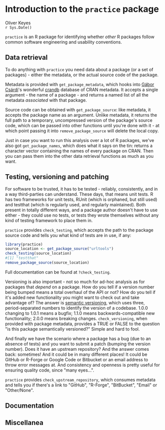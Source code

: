 # Introduction to the `practice` package
Oliver Keyes  
`r Sys.Date()`  

`practice` is an R package for identifying whether *other* R packages follow common software engineering and usability conventions.


## Data retrieval

To do anything with `practice` you need data about a package (or a set of packages) - either the metadata, or the actual source code of the package.

Metadata is provided with `get_package_metadata`, which hooks into [Gábor Csárdi](https://github.com/gaborcsardi)'s wonderful [crandb](https://github.com/metacran/crandb) database of CRAN metadata. It accepts a single argument - the name of a package - and returns a named list of all the metadata *associated* with that package.

Source code can be obtained with `get_package_source`: like metadata, it accepts the package name as an argument. Unlike metadata, it returns the full path to a temporary, uncompressed version of the package's source code, which can be passed into other functions until you're done with it - at which point passing it into `remove_package_source` will delete the local copy.

Just in case you want to run this analysis over a lot of R packages, we've also got `get_package_names`, which does what it says on the tin: returns a character vector containing the names of every package on CRAN. Then you can pass them into the other data retrieval functions as much as you want.

## Testing, versioning and patching
For software to be trusted, it has to be tested - reliably, consistently, and in a way third-parties can understand. These days, that means unit tests. R has two frameworks for unit tests, RUnit (which is orphaned, but still used) and testthat (which is regularly used, and regularly maintained). Both present in totally different ways, and a package author doesn't have to use either - they could use no tests, or tests they wrote themselves without any kind of testing framework to place them in.

`practice` provides `check_testing`, which accepts the path to the package source code and tells you what kind of tests are in use, if any:


```r
library(practice)
source_location <- get_package_source("urltools")
check_testing(source_location)
#[1] "testthat"
remove_package_source(source_location)
```

Full documentation can be found at `?check_testing`.

Versioning is also important - not so much for ad-hoc analysis as for packages that *depend* on a package. How do you tell if a version number being bumped means a total overhaul of the API or not? How do you tell if it's added new functionality you might want to check out and take advantage of? The answer is [semantic versioning](http://semver.org/), which uses three, period-separated numbers to identify the version of a codebase. 1.0.0 changing to 1.0.1 means a bugfix; 1.1.0 means backwards-compatible new functionality; 2.0.0 means breaking changes. <code>check_versioning</code>, when provided with package metadata, provides a TRUE or FALSE to the question "is this package semantically versioned?" Simple and hard to fool.

And finally we have the scenario where a package has a bug (due to an absence of tests) and you want to submit a patch (bumping the version number). Does it have an upstream repository? And the answer comes back: sometimes! And it could be in many different places! It could be GitHub or R-Forge or Google Code or Bitbucket or an email address to throw error messages at. And consistency and openness is pretty useful for ensuring quality code, since "many eyes...".

`practice` provides `check_upstream_repository`, which consumes metadata and tells you if there's a link to "GitHub", "R-Forge", "BitBucket", "Email" or "Other/None".

## Documentation

## Miscellanea

